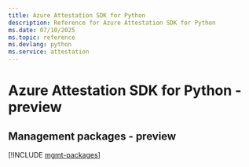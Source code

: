 ```yaml
---
title: Azure Attestation SDK for Python
description: Reference for Azure Attestation SDK for Python
ms.date: 07/10/2025
ms.topic: reference
ms.devlang: python
ms.service: attestation
---
```

# Azure Attestation SDK for Python - preview

## Management packages - preview
[!INCLUDE [mgmt-packages](attestation-mgmt-index.md)]